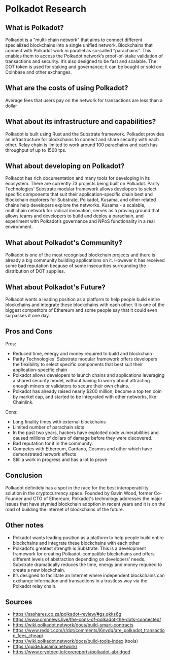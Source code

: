 # Polkadot Research

## What is Polkadot?

Polkadot is a "multi-chain network" that aims to connect different specialized blockchains into a single unified network. Blockchains that connect with Polkadot work in parallel as so-called “parachains”. This enables them to access the Polkadot network’s proof-of-stake validation of transactions and security. It’s also designed to be fast and scalable. The DOT token is used for staking and governance; it can be bought or sold on Coinbase and other exchanges. 

## What are the costs of using Polkadot?

Average fees that users pay on the network for transactions are less than a dollar

## What about its infrastructure and capabilities?

Polkadot is built using Rust and the Substrate framework. Polkadot provides an infrastructure for blockchains to connect and share security with each other. Relay chain is limited to work around 100 parachains and each has throughput of up to 1500 tps.

## What about developing on Polkadot?

Polkadot has rich documentation and many tools for developing in its ecosystem. There are currently 73 projects being built on Polkadot. Parity Technologies' Substrate modular framework allows developers to select specific components that suit their application-specific chain best and Blockchain explorers for Substrate, Polkadot, Kusama, and other related chains help developers explore the networks. Kusama - a scalable, multichain network for radical innovation, serves as a proving ground that allows teams and developers to build and deploy a parachain, and experiment with Polkadot’s governance and NPoS functionality in a real environment.

## What about Polkadot's Community?

Polkadot is one of the most recognised blockchain projects and there is already a big community building applications on it. However it has received some bad reputation because of some insecurities surrounding the distribution of DOT supplies. 

## What about Polkadot's Future?

Polkadot wants a leading position as a platform to help people build entire blockchains and integrate these blockchains with each other. It is one of the biggest competitors of Ethereum and some people say that it could even surpasses it one day.

## Pros and Cons

Pros:

- Reduced time, energy and money required to build and blockchain
- Parity Technologies' Substrate modular framework offers developers the flexibility to select specific components that best suit their application-specific chain
- Polkadot allows developers to launch chains and applications leveraging a shared security model, without having to worry about attracting enough miners or validators to secure their own chains.
- Polkadot has already raised nearly $200 million, become a top ten coin by market cap, and started to be integrated with other networks, like Chainlink.
  
Cons:
- Long finality times with external blockchains
- Limited number of parachain slots
- In the past two years, hackers have exploited code vulnerabilities and caused millions of dollars of damage before they were discovered.
- Bad reputation for it in the community.
- Competes with Ethereum, Cardano, Cosmos and other which have demonstrated network effects
- Still a work in progress and has a lot to prove

## Conclusion

Polkadot definitely has a spot in the race for the best interoperability solution in the cryptocurrency space. Founded by Gavin Wood, former Co-Founder and CTO of Ethereum, Polkadot's technology addresses the major issues that have stymied blockchain adoption in recent years and it is on the road of building the internet of blockchains of the future. 

## Other notes

- Polkadot wants leading position as a platform to help people build entire blockchains and integrate these blockchains with each other
- Polkadot’s greatest strength is Substrate. This is a development framework for creating Polkadot-compatible blockchains and offers different levels of abstraction depending on developers’ needs. Substrate dramatically reduces the time, energy and money required to create a new blockchain.
- It’s designed to facilitate an Internet where independent blockchains can exchange information and transactions in a trustless way via the Polkadot relay chain.

## Sources

- https://sashares.co.za/polkadot-review/#gs.qkks6g
- https://www.cmnnews.live/the-cons-of-polkadot-the-dots-connected/
- https://wiki.polkadot.network/docs/build-smart-contracts
- https://www.reddit.com/r/dot/comments/l6nvdg/are_polkadot_transaction_fees_cheap/
- https://wiki.polkadot.network/docs/build-tools-index (tools)
- https://guide.kusama.network/ 
- https://www.cryptoeq.io/corereports/polkadot-abridged
